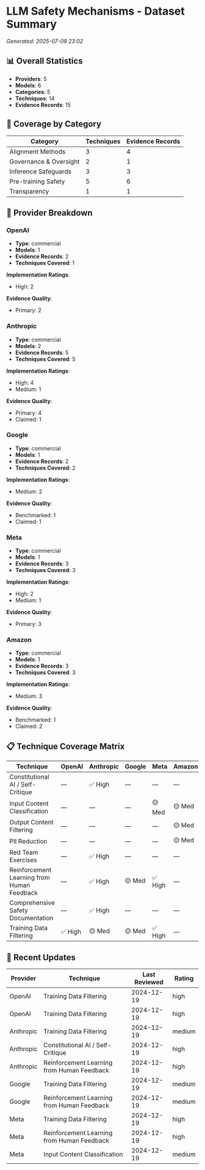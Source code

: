 # LLM Safety Mechanisms - Dataset Summary

*Generated: 2025-07-09 23:02*

## 📊 Overall Statistics

- **Providers**: 5
- **Models**: 6
- **Categories**: 5
- **Techniques**: 14
- **Evidence Records**: 15

## 🎯 Coverage by Category

| Category | Techniques | Evidence Records |
|----------|------------|------------------|
| Alignment Methods | 3 | 4 |
| Governance & Oversight | 2 | 1 |
| Inference Safeguards | 3 | 3 |
| Pre-training Safety | 5 | 6 |
| Transparency | 1 | 1 |

## 🏢 Provider Breakdown

### OpenAI

- **Type**: commercial
- **Models**: 1
- **Evidence Records**: 2
- **Techniques Covered**: 1

**Implementation Ratings**:
- High: 2

**Evidence Quality**:
- Primary: 2

### Anthropic

- **Type**: commercial
- **Models**: 2
- **Evidence Records**: 5
- **Techniques Covered**: 5

**Implementation Ratings**:
- High: 4
- Medium: 1

**Evidence Quality**:
- Primary: 4
- Claimed: 1

### Google

- **Type**: commercial
- **Models**: 1
- **Evidence Records**: 2
- **Techniques Covered**: 2

**Implementation Ratings**:
- Medium: 2

**Evidence Quality**:
- Benchmarked: 1
- Claimed: 1

### Meta

- **Type**: commercial
- **Models**: 1
- **Evidence Records**: 3
- **Techniques Covered**: 3

**Implementation Ratings**:
- High: 2
- Medium: 1

**Evidence Quality**:
- Primary: 3

### Amazon

- **Type**: commercial
- **Models**: 1
- **Evidence Records**: 3
- **Techniques Covered**: 3

**Implementation Ratings**:
- Medium: 3

**Evidence Quality**:
- Benchmarked: 1
- Claimed: 2

## 📋 Technique Coverage Matrix

| Technique | OpenAI | Anthropic | Google | Meta | Amazon |
|-----------|--------|-----------|---------|------|---------|
| Constitutional AI / Self-Critique | — | ✅ High | — | — | — |
| Input Content Classification | — | — | — | 🟡 Med | 🟡 Med |
| Output Content Filtering | — | — | — | — | 🟡 Med |
| PII Reduction | — | — | — | — | 🟡 Med |
| Red Team Exercises | — | ✅ High | — | — | — |
| Reinforcement Learning from Human Feedback | — | ✅ High | 🟡 Med | ✅ High | — |
| Comprehensive Safety Documentation | — | ✅ High | — | — | — |
| Training Data Filtering | ✅ High | 🟡 Med | 🟡 Med | ✅ High | — |

## 🔄 Recent Updates

| Provider | Technique | Last Reviewed | Rating |
|----------|-----------|---------------|--------|
| OpenAI | Training Data Filtering | 2024-12-19 | high |
| OpenAI | Training Data Filtering | 2024-12-19 | high |
| Anthropic | Training Data Filtering | 2024-12-19 | medium |
| Anthropic | Constitutional AI / Self-Critique | 2024-12-19 | high |
| Anthropic | Reinforcement Learning from Human Feedback | 2024-12-19 | high |
| Google | Training Data Filtering | 2024-12-19 | medium |
| Google | Reinforcement Learning from Human Feedback | 2024-12-19 | medium |
| Meta | Training Data Filtering | 2024-12-19 | high |
| Meta | Reinforcement Learning from Human Feedback | 2024-12-19 | high |
| Meta | Input Content Classification | 2024-12-19 | medium |